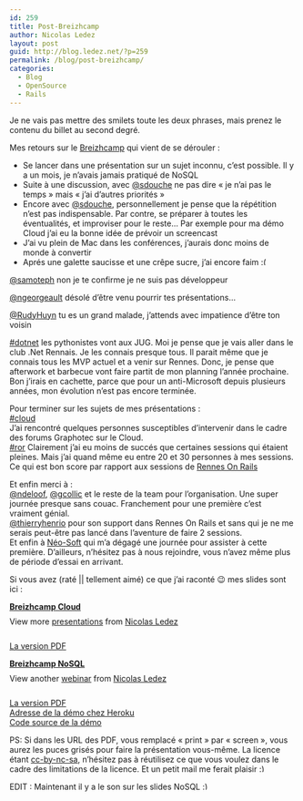 ```yaml
---
id: 259
title: Post-Breizhcamp
author: Nicolas Ledez
layout: post
guid: http://blog.ledez.net/?p=259
permalink: /blog/post-breizhcamp/
categories:
  - Blog
  - OpenSource
  - Rails
---
```

Je ne vais pas mettre des smilets toute les deux phrases, mais prenez le contenu du billet au second degré.

Mes retours sur le [Breizhcamp][1] qui vient de se dérouler :

  * Se lancer dans une présentation sur un sujet inconnu, c&rsquo;est possible. Il y a un mois, je n&rsquo;avais jamais pratiqué de NoSQL
  * Suite à une discussion, avec [@sdouche][2] ne pas dire &laquo;&nbsp;je n&rsquo;ai pas le temps&nbsp;&raquo; mais &laquo;&nbsp;j&rsquo;ai d&rsquo;autres priorités&nbsp;&raquo;
  * Encore avec [@sdouche][2], personnellement je pense que la répétition n&rsquo;est pas indispensable. Par contre, se préparer à toutes les éventualités, et improviser pour le reste&#8230; Par exemple pour ma démo Cloud j&rsquo;ai eu la bonne idée de prévoir un screencast
  * J&rsquo;ai vu plein de Mac dans les conférences, j&rsquo;aurais donc moins de monde à convertir
  * Aprés une galette saucisse et une crêpe sucre, j&rsquo;ai encore faim <img src="https://blog.ledez.net/wp-includes/images/smilies/frownie.png" alt=":(" class="wp-smiley" style="height: 1em; max-height: 1em;" />

<!--more-->

  
[@samoteph][3] non je te confirme je ne suis pas développeur

[@ngeorgeault][4] désolé d&rsquo;être venu pourrir tes présentations&#8230;

[@RudyHuyn][5] tu es un grand malade, j&rsquo;attends avec impatience d&rsquo;être ton voisin

[#dotnet][6] les pythonistes vont aux JUG. Moi je pense que je vais aller dans le club .Net Rennais. Je les connais presque tous. Il parait même que je connais tous les MVP actuel et a venir sur Rennes. Donc, je pense que afterwork et barbecue vont faire partit de mon planning l&rsquo;année prochaine. Bon j&rsquo;irais en cachette, parce que pour un anti-Microsoft depuis plusieurs années, mon évolution n&rsquo;est pas encore terminée.

Pour terminer sur les sujets de mes présentations :  
[#cloud][7]  
J&rsquo;ai rencontré quelques personnes susceptibles d&rsquo;intervenir dans le cadre des forums Graphotec sur le Cloud.  
[#ror][8] Clairement j&rsquo;ai eu moins de succés que certaines sessions qui étaient pleines. Mais j&rsquo;ai quand même eu entre 20 et 30 personnes à mes sessions. Ce qui est bon score par rapport aux sessions de [Rennes On Rails][9]

Et enfin merci à :  
[@ndeloof][10], [@gcollic][11] et le reste de la team pour l&rsquo;organisation. Une super journée presque sans couac. Franchement pour une première c&rsquo;est vraiment génial.  
[@thierryhenrio][12] pour son support dans Rennes On Rails et sans qui je ne me serais peut-être pas lancé dans l&rsquo;aventure de faire 2 sessions.  
Et enfin à [Néo-Soft][13] qui m&rsquo;a dégagé une journée pour assister à cette première. D&rsquo;ailleurs, n’hésitez pas à nous rejoindre, vous n’avez même plus de période d’essai en arrivant.

Si vous avez (raté || tellement aimé) ce que j&rsquo;ai raconté 😉 mes slides sont ici :

<div style="width:340px" id="__ss_8347581">
  <strong style="display:block;margin:12px 0 4px"><a href="http://www.slideshare.net/nledez/breizhcamp-cloud" title="Breizhcamp Cloud" target="_blank">Breizhcamp Cloud</a></strong> 
  
  <div style="padding:5px 0 12px">
    View more <a href="http://www.slideshare.net/" target="_blank">presentations</a> from <a href="http://www.slideshare.net/nledez" target="_blank">Nicolas Ledez</a>
  </div></p>
</div>

[La version PDF][14]

<div style="width:340px" id="__ss_8347569">
  <strong style="display:block;margin:12px 0 4px"><a href="http://www.slideshare.net/nledez/breizhcamp-nosql" title="Breizhcamp NoSQL" target="_blank">Breizhcamp NoSQL</a></strong> 
  
  <div style="padding:5px 0 12px">
    View another <a href="http://www.slideshare.net/" target="_blank">webinar</a> from <a href="http://www.slideshare.net/nledez" target="_blank">Nicolas Ledez</a>
  </div></p>
</div>

[La version PDF][15]  
[Adresse de la démo chez Heroku][16]  
[Code source de la démo][17]

PS: Si dans les URL des PDF, vous remplacé &laquo;&nbsp;print&nbsp;&raquo; par &laquo;&nbsp;screen&nbsp;&raquo;, vous aurez les puces grisés pour faire la présentation vous-même. La licence étant [cc-by-nc-sa][18], n&rsquo;hésitez pas à réutilisez ce que vous voulez dans le cadre des limitations de la licence. Et un petit mail me ferait plaisir <img src="https://blog.ledez.net/wp-includes/images/smilies/simple-smile.png" alt=":)" class="wp-smiley" style="height: 1em; max-height: 1em;" />

EDIT : Maintenant il y a le son sur les slides NoSQL <img src="https://blog.ledez.net/wp-includes/images/smilies/simple-smile.png" alt=":)" class="wp-smiley" style="height: 1em; max-height: 1em;" />

 [1]: http://www.breizhcamp.org/
 [2]: https://twitter.com/#!/sdouche
 [3]: https://twitter.com/#!/samoteph
 [4]: https://twitter.com/#!/ngeorgeault
 [5]: https://twitter.com/#!/RudyHuyn
 [6]: https://twitter.com/#!/search?q=%23dotnet
 [7]: https://twitter.com/#!/search?q=%23cloud
 [8]: https://twitter.com/search?q=%23ror
 [9]: http://www.rennesonrails.com/
 [10]: https://twitter.com/#!/ndeloof
 [11]: https://twitter.com/#!/gcollic
 [12]: https://twitter.com/#!/thierryhenrio
 [13]: http://www.neo-soft.fr/
 [14]: http://publicshare.ledez.net/keynotes/cloud.slides.print.pdf
 [15]: http://publicshare.ledez.net/keynotes/breizhcamp.nosql.slides.print.pdf
 [16]: http://my-tickets.herokuapp.com/
 [17]: https://github.com/nledez/MyTicketsDemoNoSQL
 [18]: http://creativecommons.org/licenses/by-nc-sa/2.0/fr/